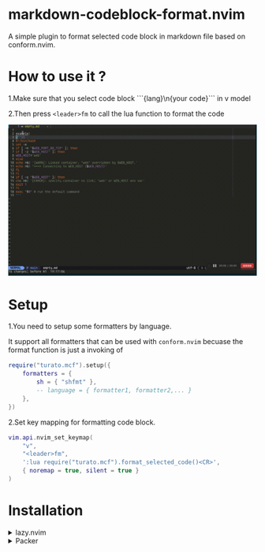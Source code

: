 # markdown-codeblock-format.nvim

A simple plugin to format selected code block in markdown file based on conform.nvim.

# How to use it ?

1.Make sure that you select code block \```{lang}\n{your code}\``` in  v model

2.Then press `<leader>fm` to call the lua function to format the code

![markdown-codeblock-format.nvim](20240811-192326.gif)


# Setup

1.You need to setup some formatters by language.

It support all formatters that can be used with `conform.nvim` becuase the format function is just a invoking of  

```lua 
require("turato.mcf").setup({
	formatters = {
		sh = { "shfmt" },
        -- language = { formatter1, formatter2,... }
	},
})
```

2.Set key mapping for formatting code block.

```lua 
vim.api.nvim_set_keymap(
    "v",
    "<leader>fm",
    ':lua require("turato.mcf").format_selected_code()<CR>',
    { noremap = true, silent = true }
)
```


# Installation

<details>
  <summary>lazy.nvim</summary>

```lua
return {
	"hustuhao/markdown-codeblock-format.nvim",
	dependencies = {
		"stevearc/conform.nvim",
	},
	config = function()
		local opts = {
			-- Define the formatters to use for each language
			formatters = {
				lua = { "stylua" },
				python = { "black" },
				javascript = { "prettier" },
				sh = { "shfmt" },
				sql = { "sqlfmt" },
				go = { "goimports", "gofmt" },
				rust = { "rustfmt" },
			},
		}

		require("turato.mcf").setup(opts)
	end,

	keys = {
		-- Define key mappings using the 'keys' configuration in LazyVim
		{
			"<leader>fm",
			':lua require("turato.mcf").format_selected_code()<CR>',
			mode = "v", -- Visual mode
			noremap = true,
			silent = true,
			desc = "Format selected code block", -- Description for the key mapping
		},
	},
}
```
</details>


<details>
  <summary>Packer</summary>

```lua
return require("packer").startup(function()
	use({
		"hustuhao/markdown-codeblock-format.nvim",
		config = function()
			local opts = {
				-- Define the formatters to use for each language
				formatters = {
					lua = { "stylua" },
					python = { "black" },
					javascript = { "prettier" },
					sh = { "shfmt" },
					sql = { "sqlfmt" },
					go = { "goimports", "gofmt" },
					rust = { "rustfmt" },
				},
			}
			require("turato.mcf").setup(opts)
		end,
	})

	-- Key mapping
	vim.api.nvim_set_keymap(
		"v",
		"<leader>fm",
		':lua require("turato.mcf").format_selected_code()<CR>',
		{ noremap = true, silent = true }
	)
end)
```
</details>

